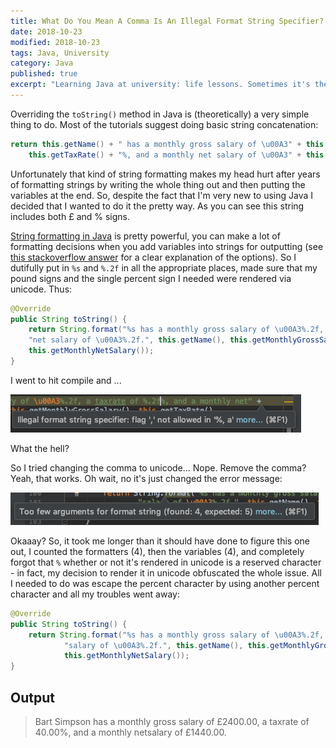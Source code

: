 ```yaml
---
title: What Do You Mean A Comma Is An Illegal Format String Specifier?
date: 2018-10-23
modified: 2018-10-23
tags: Java, University
category: Java
published: true
excerpt: "Learning Java at university: life lessons. Sometimes it's the silly things that have you stuck for longer than you'd like to admit."
---
```


Overriding the `toString()` method in Java is (theoretically) a very simple thing to do. Most of the tutorials suggest doing basic string concatenation:

```java
return this.getName() + " has a monthly gross salary of \u00A3" + this.getMonthlyGrossSalary() + ", a taxrate of " +
    this.getTaxRate() + "%, and a monthly net salary of \u00A3" + this.getMonthlyNetSalary;
```

Unfortunately that kind of string formatting makes my head hurt after years of formatting strings by writing the whole thing out and then putting the variables at the end. So, despite the fact that I'm very new to using Java I decided that I wanted to do it the pretty way. As you can see this string includes both &pound; and &#37; signs.

[String formatting in Java](https://docs.oracle.com/javase/tutorial/java/data/numberformat.html) is pretty powerful, you can make a lot of formatting decisions when you add variables into strings for outputting (see [this stackoverflow answer](https://stackoverflow.com/a/40572459) for a clear explanation of the options). So I dutifully put in `%s` and `%.2f` in all the appropriate places, made sure that my pound signs and the single percent sign I needed were rendered via unicode. Thus:

```java
@Override
public String toString() {
    return String.format("%s has a monthly gross salary of \u00A3%.2f, a taxrate of %.2f\u0025, and a monthly" +
    "net salary of \u00A3%.2f.", this.getName(), this.getMonthlyGrossSalary(), this.getTaxRate(),
    this.getMonthlyNetSalary());
}
```

I went to hit compile and ...

![Illegal format string specifier: flag ',' not allowed in '%, a'](/assets/2018-10-23-formatting-error.png)

What the hell?

So I tried changing the comma to unicode... Nope. Remove the comma? Yeah, that works. Oh wait, no it's just changed the error message:

![Too few arguments for format string (found: 4, expected: 5)](/assets/2018-10-23-too-few-arguments.png)

Okaaay? So, it took me longer than it should have done to figure this one out, I counted the formatters (4), then the variables (4), and completely forgot that `%` whether or not it's rendered in unicode is a reserved character - in fact, my decision to render it in unicode obfuscated the whole issue. All I needed to do was escape the percent character by using another percent character and all my troubles went away:

```java
@Override
public String toString() {
    return String.format("%s has a monthly gross salary of \u00A3%.2f, a taxrate of %.2f%% and a monthly net" +
            "salary of \u00A3%.2f.", this.getName(), this.getMonthlyGrossSalary(), this.getTaxRate(),
            this.getMonthlyNetSalary());
}
```

## Output


>Bart Simpson has a monthly gross salary of &pound;2400.00, a taxrate of 40.00%, and a monthly netsalary of &pound;1440.00.
